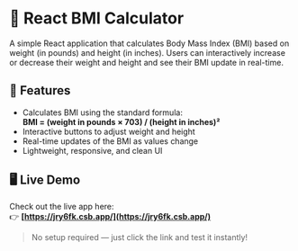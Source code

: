 # 🧮 React BMI Calculator

A simple React application that calculates Body Mass Index (BMI) based on weight (in pounds) and height (in inches). Users can interactively increase or decrease their weight and height and see their BMI update in real-time.

## 🚀 Features

- Calculates BMI using the standard formula:  
  **BMI = (weight in pounds × 703) / (height in inches)²**
- Interactive buttons to adjust weight and height
- Real-time updates of the BMI as values change
- Lightweight, responsive, and clean UI

## 🖥️ Live Demo

Check out the live app here:  
👉 **[https://jry6fk.csb.app/](https://jry6fk.csb.app/)**

> No setup required — just click the link and test it instantly!
